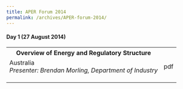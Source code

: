 ```yaml
---
title: APER Forum 2014
permalink: /archives/APER-forum-2014/
---
```

#### **Day 1 (27 August 2014)**

<table>
  <tr>
    <th><b>Overview of Energy and Regulatory Structure</b></th>
    <th></th>
  </tr>
  <tr>
    <td>Australia<br><i>Presenter: Brendan Morling, Department of Industry</i><br></td>
    <td><a ref="/files/2014-australia-overview.pdf">pdf</a></td>
  </tr>
  <tr>
    <td></td>
    <td></td>
  </tr>
  <tr>
    <td></td>
    <td></td>
  </tr>
  <tr>
    <td></td>
    <td></td>
  </tr>
</table>
